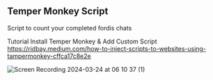 ## Temper Monkey Script

Script to count your completed fordis chats

Tutorial Install Temper Monkey & Add Custom Script 
https://ridbay.medium.com/how-to-inject-scripts-to-websites-using-tampermonkey-cffca17c8e2e

![Screen Recording 2024-03-24 at 06 10 37 (1)](https://github.com/ilhamnovriadi/elpam-script/assets/45064922/0ca27bc8-4781-4cba-be5a-0a45074b1633)

